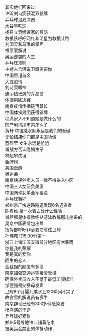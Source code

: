 其实他们回来过  
许昕刘诗雯获混双银牌  
乒乓球混双决赛  
水谷隼吹球  
找易立竞倾诉家的烦恼  
救援队呼吁网红和明星为救援让路  
刘国梁和马琳的掌声  
福原爱解说  
奥运逆袭的人生  
乒乓球规则  
主持人含泪说卫辉需要你  
中国香港首金  
大连疫情  
刘诗雯眼神  
迪丽热巴演的乔晶晶  
体操男团决赛  
南京疫情传播链再延长  
中国体操男团获得铜牌  
程潇家人不知道她是做什么的  
国产剧海报审美怎么了  
黄轩 中国跳水队永远是我们的骄傲  
无论结果你们都是中国骄傲  
蓝盈莹 女生永远是姐姐  
肖战方否认隐婚生子  
林超攀失误  
金牌榜  
美国金牌  
奥运会  
南京快递外卖人员一律不得进入小区  
中国三人女篮负美国  
中国网球女单全军覆没  
乒乓球赛程  
郑州京广快速路隧道发现6名遇难者  
陈宥维 第一次表白没什么经验  
肖若腾是体操教练从游泳教练那儿抢来的  
吴京中国表情包出处  
指挥部呼吁非必要勿前往卫辉  
孙炜鞍马15.00分第一  
浙江上海江苏安徽部分地区有大暴雨  
你是我的荣耀  
我是真的爱你  
陌生的恋人  
金丝猴的颜值有多高  
南京加强交通运输疫情管控  
确保外卖员收入不低于最低工资标准  
邹德强岳父岳母发声  
卫辉8个月婴儿乘水上120瞬间不哭了  
故宫里的解说员有多牛  
南京辟谣已经有300多例感染者  
杨洋演的于途  
乒乓球好紧张  
郑州5号线地铁口铺满花束  
被奥运会禁止的体操动作  
